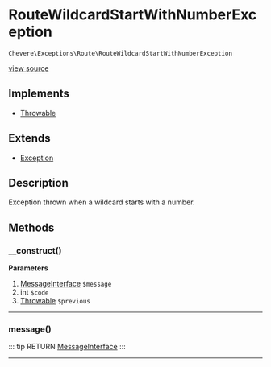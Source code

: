 # RouteWildcardStartWithNumberException

`Chevere\Exceptions\Route\RouteWildcardStartWithNumberException`

[view source](https://github.com/chevere/chevere/blob/master/exceptions/Route/RouteWildcardStartWithNumberException.php)

## Implements

- [Throwable](https://www.php.net/manual/class.throwable)
## Extends

- [Exception](../Core/Exception.md)

## Description

Exception thrown when a wildcard starts with a number.

## Methods

### __construct()

**Parameters**

1. [MessageInterface](../../Interfaces/Message/MessageInterface.md) `$message`
2. int `$code`
3. [Throwable](https://www.php.net/manual/class.throwable) `$previous`

---

### message()

::: tip RETURN
[MessageInterface](../../Interfaces/Message/MessageInterface.md)
:::


---

